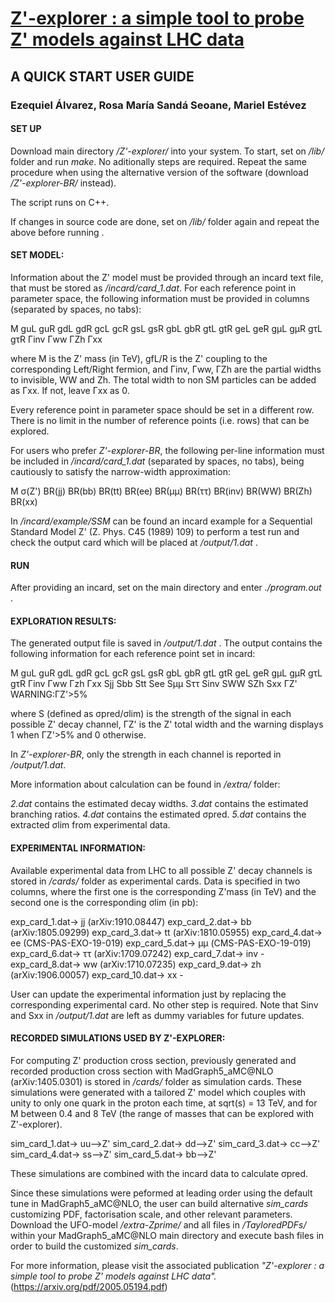 # <a href="https://arxiv.org/pdf/2005.05194.pdf" target=newwindow >Z'-explorer : a simple tool to probe Z' models against LHC data</a>

## A QUICK START USER GUIDE


### Ezequiel Álvarez, Rosa María Sandá Seoane, Mariel Estévez 


#### SET UP



Download main directory */Z'-explorer/* into your system. To start, set on */lib/* folder and run *make*. No aditionally steps are required. Repeat the same procedure when using the alternative version of the software (download */Z'-explorer-BR/* instead).

The script runs on C++.

If changes in source code are done, set on */lib/* folder again and repeat the above before running .





#### SET MODEL:


Information about the Z' model must be provided through an incard text file, that must be stored as */incard/card_1.dat*. For each reference point in parameter space, the following information must be provided in columns (separated by spaces, no tabs):


M  guL guR  gdL  gdR  gcL  gcR  gsL  gsR  gbL  gbR  gtL  gtR  geL  geR  gμL  gμR  gτL  gτR  Γinv  Γww  ΓZh  Γxx


where M is the Z' mass (in TeV), gfL/R is the Z' coupling to the corresponding Left/Right fermion, and Γinv, Γww, ΓZh are the partial widths to invisible, WW and Zh. The total width to non SM particles can be added as Γxx.  If not, leave Γxx as 0.

Every reference point in parameter space should be set in a different row. There is no limit in the number of reference points (i.e. rows) that can be explored.

For users who prefer *Z'-explorer-BR*, the following per-line information must be included in */incard/card_1.dat* (separated by spaces, no tabs), being cautiously to satisfy the narrow-width approximation:


M  σ(Z')  BR(jj)  BR(bb)  BR(tt)  BR(ee)  BR(μμ)  BR(ττ)  BR(inv)  BR(WW)  BR(Zh)  BR(xx)



In */incard/example/SSM* can be found an incard example for a Sequential Standard Model Z' (Z. Phys. C45 (1989) 109) to perform a test run and check the output card which will be placed at */output/1.dat* .







#### RUN



After providing an incard, set on the main directory and enter *./program.out* .






#### EXPLORATION RESULTS:



The generated output file is saved in */output/1.dat* . The output contains the following information for each reference point set in incard:
 

M  guL  guR  gdL  gdR  gcL  gcR  gsL  gsR  gbL  gbR  gtL  gtR  geL  geR  gμL  gμR  gτL  gτR  Γinv  Γww  Γzh  Γxx  Sjj  Sbb  Stt  See  Sμμ  Sττ  Sinv  SWW  SZh  Sxx   ΓZ'   WARNING:ΓZ'>5%


where S (defined as σpred/σlim) is the strength of the signal in each possible Z' decay channel, ΓZ' is the Z' total width and the warning displays 1 when ΓZ'>5% and 0 otherwise. 

In *Z'-explorer-BR*, only the strength in each channel is reported in */output/1.dat*. 


More information about calculation can be found in */extra/* folder:

*2.dat* contains the estimated decay widths. 
*3.dat* contains the estimated branching ratios.
*4.dat* contains the estimated σpred.
*5.dat* contains the extracted σlim from experimental data.





#### EXPERIMENTAL INFORMATION:

Available experimental data from LHC to all possible Z' decay channels is stored in  */cards/* folder as experimental cards. Data is specified in two columns, where the first one is the corresponding Z'mass (in TeV) and the second one is the corresponding σlim (in pb): 


exp_card_1.dat-> jj (arXiv:1910.08447)
exp_card_2.dat-> bb (arXiv:1805.09299)
exp_card_3.dat-> tt (arXiv:1810.05955)
exp_card_4.dat-> ee (CMS-PAS-EXO-19-019)
exp_card_5.dat-> μμ (CMS-PAS-EXO-19-019)
exp_card_6.dat-> ττ (arXiv:1709.07242)
exp_card_7.dat-> inv -
exp_card_8.dat-> ww (arXiv:1710.07235)
exp_card_9.dat-> zh (arXiv:1906.00057)
exp_card_10.dat-> xx -


User can update the experimental information just by replacing the corresponding experimental card. No other step is required. Note that Sinv and Sxx in */output/1.dat* are left as dummy variables for future updates.





#### RECORDED SIMULATIONS USED BY Z'-EXPLORER:

For computing Z' production cross section, previously generated and recorded production cross section with MadGraph5_aMC@NLO (arXiv:1405.0301) is stored in */cards/* folder as simulation cards. These simulations were generated with a tailored Z' model which couples with unity to only one quark in the proton each time, at sqrt(s) = 13 TeV, and for M between 0.4 and 8 TeV (the range of masses that can be explored with Z'-explorer).

sim_card_1.dat->  uu-->Z'
sim_card_2.dat->  dd-->Z'
sim_card_3.dat->  cc-->Z'
sim_card_4.dat->  ss-->Z'
sim_card_5.dat->  bb-->Z'

These simulations are combined with the incard data to calculate σpred.

Since these simulations were peformed at leading order using the default tune in MadGraph5_aMC@NLO, the user can build alternative *sim_cards* customizing PDF, factorisation scale, and other relevant parameters. Download the UFO-model */extra-Zprime/* and all files in */TayloredPDFs/* within your MadGraph5_aMC@NLO main directory and execute bash files in order to build the customized *sim_cards*. 





For more information, please visit the associated publication *"Z'-explorer : a simple tool to probe Z' models against LHC data".* (https://arxiv.org/pdf/2005.05194.pdf)

